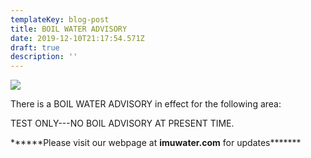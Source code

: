 ```yaml
---
templateKey: blog-post
title: BOIL WATER ADVISORY
date: 2019-12-10T21:17:54.571Z
draft: true
description: ''
---
```

![](/img/boil-water-image.jpg)

There is a BOIL WATER ADVISORY in effect for the following area:

TEST ONLY---NO BOIL ADVISORY AT PRESENT TIME.  

\*\*\*\*\*\*Please visit our webpage at **imuwater.com** for updates\*\*\*\*\*\**
